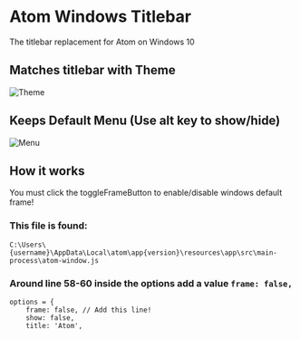 # Atom Windows Titlebar

The titlebar replacement for Atom on Windows 10

## Matches titlebar with Theme
![Theme](https://raw.githubusercontent.com/sean-codes/atom-windows-titlebar/master/example/example_theme.gif)

## Keeps Default Menu (Use alt key to show/hide)
![Menu](https://raw.githubusercontent.com/sean-codes/atom-windows-titlebar/master/example/example_menu.gif)

## How it works
You must click the toggleFrameButton to enable/disable windows default frame!

### This file is found:

    C:\Users\{username}\AppData\Local\atom\app{version}\resources\app\src\main-process\atom-window.js

### Around line 58-60 inside the options add a value `frame: false,`

    options = {
        frame: false, // Add this line!
        show: false,
        title: 'Atom',
        
